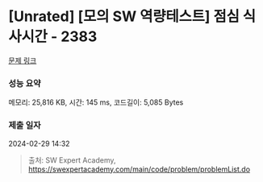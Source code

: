 # [Unrated] [모의 SW 역량테스트] 점심 식사시간 - 2383 

[문제 링크](https://swexpertacademy.com/main/code/problem/problemDetail.do?contestProbId=AV5-BEE6AK0DFAVl) 

### 성능 요약

메모리: 25,816 KB, 시간: 145 ms, 코드길이: 5,085 Bytes

### 제출 일자

2024-02-29 14:32



> 출처: SW Expert Academy, https://swexpertacademy.com/main/code/problem/problemList.do